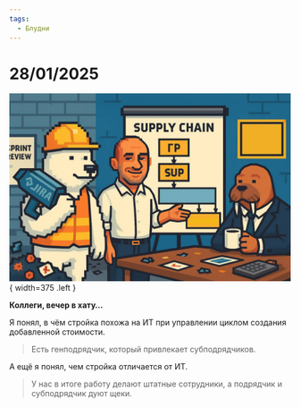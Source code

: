 ```yaml
---
tags:
  - Блудни
---
```


# 28/01/2025

![ ](<../../assets/img/photo_2025-10-02_20-02-43.jpg>){ width=375 .left }

**Коллеги, вечер в хату…**

Я понял, в чём стройка похожа на ИТ при управлении циклом создания добавленной стоимости.

> Есть генподрядчик, который привлекает субподрядчиков.  

А ещё я понял, чем стройка отличается от ИТ.  

> У нас в итоге работу делают штатные сотрудники, а подрядчик и субподрядчик дуют щеки.
